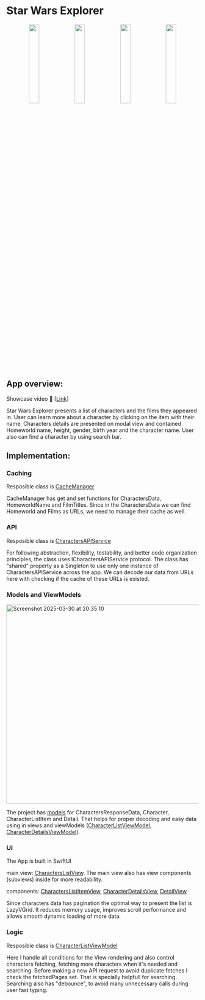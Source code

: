# Star Wars Explorer

  <p align="center" width="100%"> 
    <img width="23%" src="https://github.com/user-attachments/assets/f2655601-2342-4301-baab-3ab8de90e1dd">
    <img width="23%" src="https://github.com/user-attachments/assets/77f7feac-23b2-4f00-bef1-94aeae9ce213">
    <img width="23%" src="https://github.com/user-attachments/assets/c5341dd4-3325-4358-afa8-068f03871362">
    <img width="23%" src="https://github.com/user-attachments/assets/5a0ddc99-444e-419f-8e87-b6c3283055b6">
  </p>

## App overview:
Showcase video :movie_camera: [[Link](https://drive.google.com/file/d/1V-KRpDyntNuhmI1qfjT5ZPpVJhqrDNcO/view?usp=sharing)]

Star Wars Explorer presents a list of characters and the films they appeared in. User can learn more about a character by clicking on the item with their name. Characters details are presented on modal view and contained Homeworld name, height, gender, birth year and the character name. User also can find a character by using search bar. 

## Implementation:

### Caching
Resposible class is [CacheManager](https://github.com/RozhinaNadya/star-wars-explorer/blob/main/StarWarsExplorer/Sources/CacheManager.swift)

CacheManager has get and set functions for CharactersData, HomeworldName and FilmTitles. Since in the CharactersData we can find Homeworld and Films as URLs, we need to manage their cache as well.

### API
Resposible class is [CharactersAPIService](https://github.com/RozhinaNadya/star-wars-explorer/blob/main/StarWarsExplorer/Sources/CharactersAPIService.swift)

For following abstraction, flexibility, testability, and better code organization principles, the class uses ICharactersAPIService protocol. The class has "shared" property as a Singleton to use only one instance of CharactersAPIService across the app. We can decode our data from URLs here with checking if the cache of these URLs is existed. 

### Models and ViewModels

<img width="520" alt="Screenshot 2025-03-30 at 20 35 10" src="https://github.com/user-attachments/assets/5a377049-b9f2-4cd8-b2ca-9e54f79f1afd" />

The project has [models](https://github.com/RozhinaNadya/star-wars-explorer/tree/main/StarWarsExplorer/Models) for CharactersResponseData, Character, CharacterListItem and Detail. That helps for proper decoding and easy data using in views and viewModels ([CharacterListViewModel](https://github.com/RozhinaNadya/star-wars-explorer/blob/main/StarWarsExplorer/CharactersList/CharacterListViewModel.swift), [CharacterDetailsViewModel](https://github.com/RozhinaNadya/star-wars-explorer/blob/main/StarWarsExplorer/CharactersList/Components/CharacterDetails/CharacterDetailsViewModel.swift)).

### UI 
The App is built in SwiftUI

main view: [CharactersListView](https://github.com/RozhinaNadya/star-wars-explorer/blob/main/StarWarsExplorer/CharactersList/CharactersListView.swift). The main view also has view components (subviews) inside for more readability. 

components: [CharactersListItemView](https://github.com/RozhinaNadya/star-wars-explorer/blob/main/StarWarsExplorer/CharactersList/Components/CharactersListItem/CharactersListItemView.swift), [CharacterDetailsView](https://github.com/RozhinaNadya/star-wars-explorer/blob/main/StarWarsExplorer/CharactersList/Components/CharacterDetails/CharacterDetailsView.swift), [DetailView](https://github.com/RozhinaNadya/star-wars-explorer/blob/main/StarWarsExplorer/CharactersList/Components/CharacterDetails/CharacterDetail/DetailView.swift)

Since characters data has pagination the optimal way to present the list is LazyVGrid. It reduces memory usage, improves scroll performance and allows smooth dynamic loading of more data.

### Logic
Resposible class is [CharacterListViewModel](https://github.com/RozhinaNadya/star-wars-explorer/blob/main/StarWarsExplorer/CharactersList/CharacterListViewModel.swift)

Here I handle all conditions for the View rendering and also control characters fetching, fetching more characters when it's needed and searching. Before making a new API request to avoid duplicate fetches I check the fetchedPages set. That is specially helpfull for searching. Searching also has "debounce", to avoid many unnecessary calls during user fast typing.
